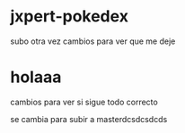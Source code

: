 # jxpert-pokedex

subo otra vez cambios para ver que me deje
# holaaa

cambios para ver si sigue todo correcto


se cambia para subir a masterdcsdcsdcds